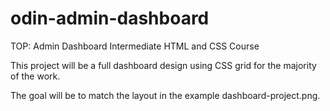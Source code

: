# odin-admin-dashboard

TOP: Admin Dashboard Intermediate HTML and CSS Course

This project will be a full dashboard design using CSS grid for the majority of the work.

The goal will be to match the layout in the example dashboard-project.png.